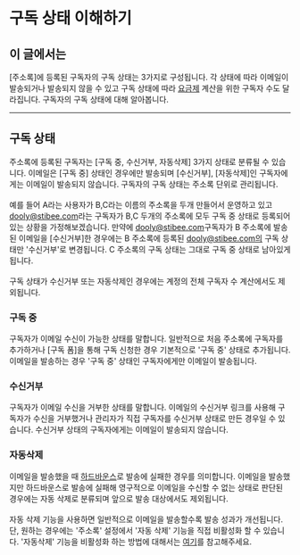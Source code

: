 # 구독 상태 이해하기

## 이 글에서는

\[주소록]에 등록된 구독자의 구독 상태는 3가지로 구성됩니다. 각 상태에 따라 이메일이 발송되거나 발송되지 않을 수 있고 구독 상태에 따라 [요금제](../../pricing/understanding/type.md) 계산을 위한 구독자 수도 달라집니다. 구독자의 구독 상태에 대해 알아봅니다.

***

## 구독 상태 <a href="#h_01ggeqwbj3z661mpg605k7jw7d" id="h_01ggeqwbj3z661mpg605k7jw7d"></a>

주소록에 등록된 구독자는 \[구독 중, 수신거부, 자동삭제] 3가지 상태로 분류될 수 있습니다. 이메일은 \[구독 중] 상태인 경우에만 발송되며 \[수신거부], \[자동삭제]인 구독자에게는 이메일이 발송되지 않습니다. 구독자의 구독 상태는 주소록 단위로 관리됩니다. \
\
예를 들어 A라는 사용자가 B,C라는 이름의 주소록을 두개 만들어서 운영하고 있고 [dooly@stibee.com](mailto:dooly@stibee.com%EC%9D%B4%EB%9D%BC%EB%8A%94)라는 구독자가 B,C 두개의 주소록에 모두 구독 중 상태로 등록되어 있는 상황을 가정해보겠습니다. 만약에 [dooly@stibee.com](mailto:dooly@stibee.com)구독자가 B 주소록에 발송된 이메일을 \[수신거부]한 경우에는 B 주소록에 등록된 dooly@stibee.com의 구독 상태만 '수신거부'로 변경됩니다. C 주소록의 구독 상태는 그대로 구독 중 상태로 남아있게 됩니다.\
\
구독 상태가 수신거부 또는 자동삭제인 경우에는 계정의 전체 구독자 수 계산에서도 제외됩니다.



### 구독 중 <a href="#h_01ggeqwgfg8ygdwvve14c9djn1" id="h_01ggeqwgfg8ygdwvve14c9djn1"></a>

구독자가 이메일 수신이 가능한 상태를 말합니다. 일반적으로 처음 주소록에 구독자를 추가하거나 \[구독 폼]을 통해 구독 신청한 경우 기본적으로 '구독 중' 상태로 추가됩니다. 이메일을 발송하는 경우 '구독 중' 상태인 구독자에게만 이메일이 발송됩니다.



### 수신거부 <a href="#h_01ggeqwq6cxmv4h1m3d8anvg8p" id="h_01ggeqwq6cxmv4h1m3d8anvg8p"></a>

구독자가 이메일 수신을 거부한 상태를 말합니다. 이메일의 수신거부 링크를 사용해 구독자가 수신을 거부했거나 관리자가 직접 구독자를 수신거부 상태로 만든 경우일 수 있습니다. 수신거부 상태의 구독자에게는 이메일이 발송되지 않습니다.&#x20;

&#x20;

### **자동삭제** <a href="#h_01ggeqwwge8xajvge9n58y2k5c" id="h_01ggeqwwge8xajvge9n58y2k5c"></a>

이메일을 발송했을 때 [하드바운스](../../email/analytics/email-detailed-statistics.md#undefined-3)로 발송에 실패한 경우를 의미합니다. 이메일을 발송했지만 하드바운스로 발송에 실패해 영구적으로 이메일을 수신할 수 없는 상태로 판단된 경우에는 자동 삭제로 분류되며 앞으로 발송 대상에서도 제외됩니다.\
\
자동 삭제 기능을 사용하면 일반적으로 이메일을 발송할수록 발송 성과가 개선됩니다. 단, 원하는 경우에는 '주소록' 설정에서 '자동 삭제' 기능을 직접 비활성화 할 수 있습니다. '자동삭제' 기능을 비활성화 하는 방법에 대해서는 [여기](../creating-managing-list/create.md#undefined-2)를 참고해주세요.
